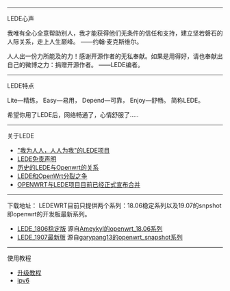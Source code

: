 -------------------------------------------------------------------
LEDE心声

我唯有全心全意帮助别人，我才能获得他们无条件的信任和支持，建立坚若磐石的人际关系，走上人生巅峰。  ——约翰·麦克斯维尔。 

人人出一份力所能及的力！感谢开源作者的无私奉献。如果是用得好，请也奉献出自己的微博之力：捐赠开源作者。  ——LEDE编者。

-------------------------------------------------------------------
LEDE特点

Lite—精练， Easy—易用， Depend—可靠， Enjoy—舒畅。 简称LEDE。

希望你用了LEDE后，网络畅通了，心情舒服了.....

-------------------------------------------------------------------
关于LEDE

* ["我为人人，人人为我"的LEDE项目](./"我为人人,人人为我"的LEDE项目.md) 
* [LEDE免责声明](./LEDE免责声明.md) 
* [历史的LEDE与Openwrt的关系](./历史的LEDE与Openwrt的关系.md) 
* [LEDE和OpenWrt分裂之争](./LEDE和OpenWrt分裂之争.md) 
* [OPENWRT与LEDE项目目前已经正式宣布合并](./OPENWRT与LEDE项目目前已经正式宣布合并.md) 

-------------------------------------------------------------------
下载地址：
LEDEWRT目前只提供两个系列：18.06稳定系列以及19.07的snpshot即openwrt的开发板最新系列。

* [LEDE_1806稳定版](https://lede.lanzous.com/b00tcg9sf) 源自[Ameykyl的openwrt_18.06系列](https://github.com/Ameykyl)
* [LEDE_1907最新版](https://lede.lanzous.com/b00tcg9gd) 源自[garypang13的openwrt_snapshot系列](https://github.com/garypang13)


-------------------------------------------------------------------
  使用教程 
  
* [升级教程](./upgrade.md)                            
* [ipv6](./ipv6.md)                            

